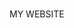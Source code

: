 <!DOCKTYPE html>
<html>
<head>
<title></L̴E̴G̴E̴N̴D̴S̴ O̴F̴ F̴R̴E̴E̴N̴E̴T̴</title>
<meta charset = "UTF-8"/>
  </head>

  <body>
  <h1></h1>
  <p>MY WEBSITE</p>
  </body>
  </html>
  
